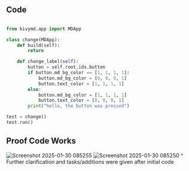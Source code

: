 ## Code

```.py

from kivymd.app import MDApp

class change(MDApp):
    def build(self):
        return

    def change_label(self):
        button = self.root.ids.button
        if button.md_bg_color == [1, 1, 1, 1]:
            button.md_bg_color = [0, 0, 0, 1]
            button.text_color = [1, 1, 1, 1]
        else:
            button.md_bg_color = [1, 1, 1, 1]
            button.text_color = [0, 0, 0, 1]
        print("hello, the button was pressed")

test = change()
test.run()

```

## Proof Code Works
![Screenshot 2025-01-30 085255](https://github.com/user-attachments/assets/c2416be3-9b3f-4b26-982d-abe860111e9b)
![Screenshot 2025-01-30 085250](https://github.com/user-attachments/assets/7dc848f7-5ed7-46e2-b0a9-53fcb69267d8)
^ Further clarification and tasks/additions were given after initial code
